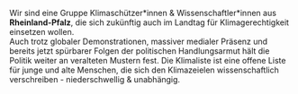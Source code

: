 Wir sind eine Gruppe Klimaschützer\*innen & Wissenschaftler\*innen aus **Rheinland-Pfalz**, die sich zukünftig auch im Landtag für Klimagerechtigkeit einsetzen wollen.
<br>
Auch trotz globaler Demonstrationen, massiver medialer Präsenz und bereits jetzt spürbarer Folgen der politischen Handlungsarmut hält die Politik weiter an veralteten Mustern fest. Die Klimaliste ist eine offene Liste für junge und alte Menschen, die sich den Klimazeielen wissenschaftlich verschreiben - niederschwellig & unabhängig.

